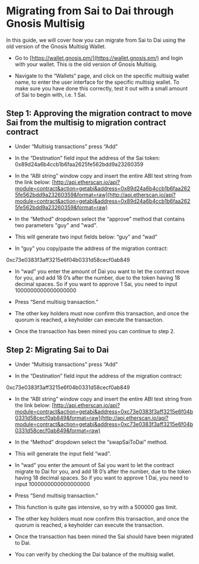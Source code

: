 # Migrating from Sai to Dai through Gnosis Multisig

In this guide, we will cover how you can migrate from Sai to Dai using the old version of the Gnosis Multisig Wallet.

 - Go to [https://wallet.gnosis.pm/](https://wallet.gnosis.pm/) and login with your wallet. This is the old version of Gnosis Multisig.
  
- Navigate to the “Wallets” page, and click on the specific multisig wallet name, to enter the user interface for the specific multisig wallet. To make sure you have done this correctly, test it out with a small amount of Sai to begin with, i.e. 1 Sai.

## Step 1: Approving the migration contract to move Sai from the multisig to migration contract contract

-   Under “Multisig transactions” press “Add”
    
-   In the “Destination” field input the address of the Sai token: 0x89d24a6b4ccb1b6faa2625fe562bdd9a23260359
    
-   In the “ABI string” window copy and insert the entire ABI text string from the link below: [http://api.etherscan.io/api?module=contract&action=getabi&address=0x89d24a6b4ccb1b6faa2625fe562bdd9a23260359&format=raw](http://api.etherscan.io/api?module=contract&action=getabi&address=0x89d24a6b4ccb1b6faa2625fe562bdd9a23260359&format=raw)
    
-   In the “Method” dropdown select the “approve” method that contains two parameters "guy" and "wad".
    

-   This will generate two input fields below: “guy” and “wad”
    
-   In “guy” you copy/paste the address of the migration contract:

0xc73e0383f3aff3215e6f04b0331d58cecf0ab849

-   In “wad” you enter the amount of Dai you want to let the contract move for you, and add 18 0’s after the number, due to the token having 18 decimal spaces. So if you want to approve 1 Sai, you need to input 1000000000000000000
    
-   Press “Send multisig transaction.”
    
-   The other key holders must now confirm this transaction, and once the quorum is reached, a keyholder can execute the transaction.
    
-   Once the transaction has been mined you can continue to step 2.
    

## Step 2: Migrating Sai to Dai

-   Under “Multisig transactions” press “Add”
    
-   In the “Destination” field input the address of the migration contract:
    

0xc73e0383f3aff3215e6f04b0331d58cecf0ab849

  

-   In the “ABI string” window copy and insert the entire ABI text string from the link below: [http://api.etherscan.io/api?module=contract&action=getabi&address=0xc73e0383f3aff3215e6f04b0331d58cecf0ab849&format=raw](http://api.etherscan.io/api?module=contract&action=getabi&address=0xc73e0383f3aff3215e6f04b0331d58cecf0ab849&format=raw)
    
-   In the “Method” dropdown select the “swapSaiToDai” method.
    

-   This will generate the input field “wad”.
    
-   In “wad” you enter the amount of Sai you want to let the contract migrate to Dai for you, and add 18 0’s after the number, due to the token having 18 decimal spaces. So if you want to approve 1 Dai, you need to input 1000000000000000000
    
-   Press “Send multisig transaction.”
    
-   This function is quite gas intensive, so try with a 500000 gas limit.
    

-   The other key holders must now confirm this transaction, and once the quorum is reached, a keyholder can execute the transaction.
    
-   Once the transaction has been mined the Sai should have been migrated to Dai.
    
-   You can verify by checking the Dai balance of the multisig wallet.